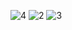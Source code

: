 ![4](https://github.com/m-valgran/Custom-Vehicle-Controller/assets/47353542/a14dfb7e-7dc4-4c7b-8d24-7d2312e3252d)
![2](https://github.com/m-valgran/Custom-Vehicle-Controller/assets/47353542/11ebd71c-3619-4f14-8225-ba66e46cfca1)
![3](https://github.com/m-valgran/Custom-Vehicle-Controller/assets/47353542/88bbd0e0-f604-41d3-a188-ae118d2e373e)
